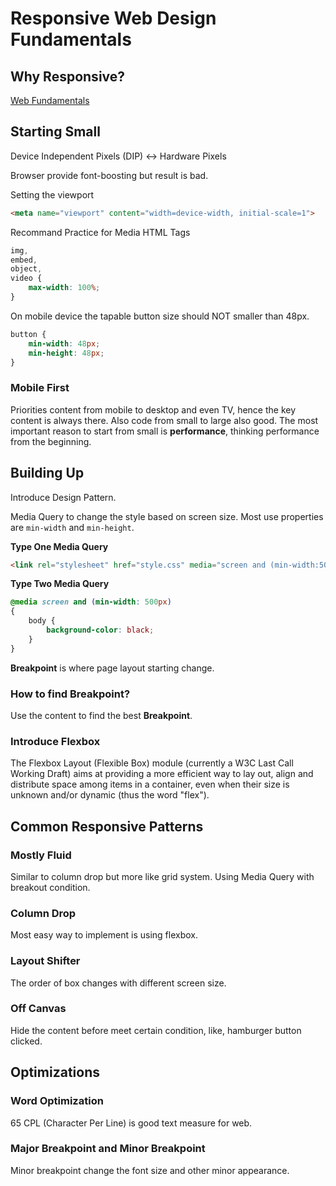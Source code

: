 # Responsive Web Design Fundamentals

## Why Responsive?

[Web Fundamentals](https://developers.google.com/web/fundamentals/?hl=en)

## Starting Small

Device Independent Pixels (DIP) <-> Hardware Pixels

Browser provide font-boosting but result is bad.

Setting the viewport

```html
<meta name="viewport" content="width=device-width, initial-scale=1">
```

Recommand Practice for Media HTML Tags

```css
img,
embed,
object,
video {
	max-width: 100%;
}
```

On mobile device the tapable button size should NOT smaller than 48px.

```css
button {
	min-width: 48px;
	min-height: 48px;
}
```

### Mobile First

Priorities content from mobile to desktop and even TV, hence the key content is always there.
Also code from small to large also good.
The most important reason to start from small is **performance**, thinking performance from the beginning.

## Building Up

Introduce Design Pattern.

Media Query to change the style based on screen size.
Most use properties are `min-width` and `min-height`.

**Type One Media Query**

```html
<link rel="stylesheet" href="style.css" media="screen and (min-width:500px)">
```

**Type Two Media Query**

```css
@media screen and (min-width: 500px)
{	
	body {
		background-color: black;
	}
}
```

**Breakpoint** is where page layout starting change. 

### How to find Breakpoint?

Use the content to find the best **Breakpoint**.

### Introduce Flexbox 

The Flexbox Layout (Flexible Box) module (currently a W3C Last Call Working Draft) aims at providing a more efficient way to lay out,
align and distribute space among items in a container, even when their size is unknown and/or dynamic (thus the word "flex").

## Common Responsive Patterns

### Mostly Fluid

Similar to column drop but more like grid system. Using Media Query with breakout condition.

### Column Drop

Most easy way to implement is using flexbox.

### Layout Shifter

The order of box changes with different screen size.

### Off Canvas

Hide the content before meet certain condition, like, hamburger button clicked.

## Optimizations

### Word Optimization

65 CPL (Character Per Line) is good text measure for web.

### Major Breakpoint and Minor Breakpoint

Minor breakpoint change the font size and other minor appearance.
